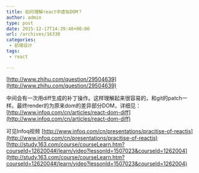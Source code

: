 ```yaml
---
title: 如何理解react中虚拟DOM？
author: admin
type: post
date: 2015-12-17T14:39:48+00:00
url: /archives/16330
categories:
 - 前端设计
tags:
 - react

---
```

[http://www.zhihu.com/question/29504639](http://www.zhihu.com/question/29504639)

中间会有一次用diff生成的补丁操作。这样理解起来很容易的，和git的patch一样。最终render的为原来dom的差异部分DOM，详细见： [http://www.infoq.com/cn/articles/react-dom-diff](http://www.infoq.com/cn/articles/react-dom-diff)

可见Infoq视频 [http://www.infoq.com/cn/presentations/pracitise-of-reactjs](http://www.infoq.com/cn/presentations/pracitise-of-reactjs) [http://study.163.com/course/courseLearn.htm?courseId=1262004#/learn/video?lessonId=1507023&courseId=1262004](http://study.163.com/course/courseLearn.htm?courseId=1262004#/learn/video?lessonId=1507023&courseId=1262004)